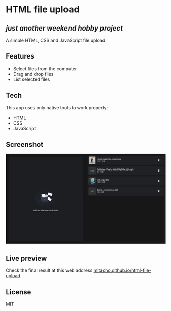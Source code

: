 # HTML file upload

## _just another weekend hobby project_

A simple HTML, CSS and JavaScript file upload.

## Features

- Select files from the computer
- Drag and drop files
- List selected files

## Tech

This app uses only native tools to work properly:

- HTML
- CSS
- JavaScript

## Screenshot

![Screenshot 1](/.github/screenshots/1.png)

## Live preview

Check the final result at this web address [mitacho.github.io/html-file-upload](https://mitacho.github.io/html-file-upload/).

## License

MIT
